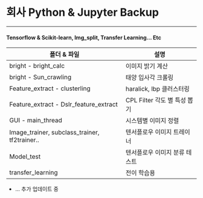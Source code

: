 # 회사 Python & Jupyter Backup
-----------
#### Tensorflow & Scikit-learn, Img_split, Transfer Learning... Etc


|폴더 & 파일|설명|
|--------|------------------|
|bright - bright_calc|이미지 밝기 계산|
|bright - Sun_crawling|태양 입사각 크롤링|
|Feature_extract - clusterling|haralick, lbp 클러스터링|
|Feature_extract - Dslr_feature_extract|CPL Filter 각도 별 특성 뽑기|
|GUI - main_thread|시스템별 이미지 정렬|
|Image_trainer, subclass_trainer, tf2trainer..|텐서플로우 이미지 트레이너|
|Model_test|텐서플로우 이미지 분류 테스트|
|transfer_learning|전이 학습용|


 - ... 추가 업데이트 중